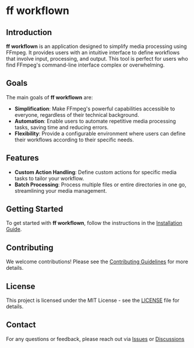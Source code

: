 # ff workflown

## Introduction

**ff workflown** is an application designed to simplify media processing using FFmpeg. It provides users with an intuitive interface to define workflows that involve input, processing, and output. This tool is perfect for users who find FFmpeg's command-line interface complex or overwhelming.

## Goals

The main goals of **ff workflown** are:

- **Simplification**: Make FFmpeg's powerful capabilities accessible to everyone, regardless of their technical background.
- **Automation**: Enable users to automate repetitive media processing tasks, saving time and reducing errors.
- **Flexibility**: Provide a configurable environment where users can define their workflows according to their specific needs.

## Features

- **Custom Action Handling**: Define custom actions for specific media tasks to tailor your workflow.
- **Batch Processing**: Process multiple files or entire directories in one go, streamlining your media management.

## Getting Started

To get started with **ff workflown**, follow the instructions in the [Installation Guide](link-to-installation-guide).

## Contributing

We welcome contributions! Please see the [Contributing Guidelines](link-to-contributing-guidelines) for more details.

## License

This project is licensed under the MIT License - see the [LICENSE](LICENSE) file for details.

## Contact

For any questions or feedback, please reach out via [Issues](link-to-issues) or [Discussions]()
